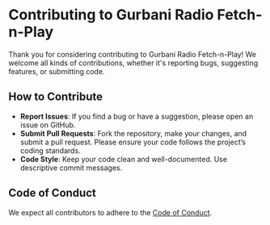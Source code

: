 # Contributing to Gurbani Radio Fetch-n-Play

Thank you for considering contributing to Gurbani Radio Fetch-n-Play! We welcome all kinds of contributions, whether it's reporting bugs, suggesting features, or submitting code.

## How to Contribute

- **Report Issues**: If you find a bug or have a suggestion, please open an issue on GitHub.
- **Submit Pull Requests**: Fork the repository, make your changes, and submit a pull request. Please ensure your code follows the project’s coding standards.
- **Code Style**: Keep your code clean and well-documented. Use descriptive commit messages.

## Code of Conduct

We expect all contributors to adhere to the [Code of Conduct](CODE_OF_CONDUCT.md).

